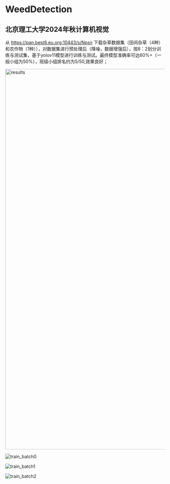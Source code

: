 # WeedDetection
## 北京理工大学2024年秋计算机视觉  
从 https://pan.best8.eu.org:10443/s/Npsn 下载杂草数据集（田间杂草（4种）和农作物（1种）），对数据集进行预处理后（降噪，数据增强后），按8：2划分训练与测试集，基于yolov11模型进行训练与测试。最终模型准确率可达60%+（一般小组为50%），班级小组排名约为5/50,效果良好；


<img width="2400" height="1200" alt="results" src="https://github.com/user-attachments/assets/98e15aa5-741c-49a4-885b-4c915ca140e2" />


![train_batch0](https://github.com/user-attachments/assets/73f14f0e-ea69-49f5-b229-82129c3e55d1)


![train_batch1](https://github.com/user-attachments/assets/778a1809-a011-42b9-886c-27f58e5065e7)


![train_batch2](https://github.com/user-attachments/assets/e6619870-7084-4090-a96d-e9a5b2308b41)
